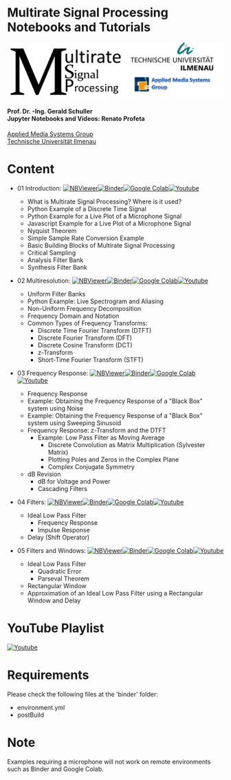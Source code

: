 # Multirate Signal Processing Notebooks and Tutorials
<p align="center">
    <img src="./images/msp_header.png">
</p>

#### Prof. Dr. -Ing. Gerald Schuller <br> Jupyter Notebooks and Videos: Renato Profeta
[Applied Media Systems Group](https://www.tu-ilmenau.de/en/applied-media-systems-group/) <br>
[Technische Universität Ilmenau](https://www.tu-ilmenau.de/)

# Content
- 01 Introduction: [![NBViewer](https://badgen.net/badge/Launch/on%20NBViewer/blue?icon=terminal)](https://nbviewer.jupyter.org/github/GuitarsAI/MRSP_Notebooks/blob/master/MSP_Intro.ipynb)[![Binder](https://mybinder.org/badge_logo.svg)](https://mybinder.org/v2/gh/GuitarsAI/MRSP_Notebooks/master?filepath=MSP_Intro.ipynb)[![Google Colab](https://badgen.net/badge/Launch/on%20Google%20Colab/black?icon=terminal)](https://colab.research.google.com/github/GuitarsAI/MRSP_Notebooks/blob/master/MSP_Intro.ipynb)[![Youtube](https://badgen.net/badge/Launch/on%20YouTube/red?icon=terminal)](https://youtu.be/rkQN6WVi8ak)

  - What is Multirate Signal Processing? Where is it used?
  - Python Example of a Discrete Time Signal
  - Python Example for a Live Plot of a Microphone Signal
  - Javascript Example for a Live Plot of a Microphone Signal
  - Nyquist Theorem
  - Simple Sample Rate Conversion Example
  - Basic Building Blocks of Multirate Signal Processing
  - Critical Sampling
  - Analysis Filter Bank
  - Synthesis Filter Bank
  
- 02 Multiresolution: [![NBViewer](https://badgen.net/badge/Launch/on%20NBViewer/blue?icon=terminal)](https://nbviewer.jupyter.org/github/GuitarsAI/MRSP_Notebooks/blob/master/MSP_Multiresolution.ipynb)[![Binder](https://mybinder.org/badge_logo.svg)](https://mybinder.org/v2/gh/GuitarsAI/MRSP_Notebooks/master?filepath=MSP_Multiresolution.ipynb)[![Google Colab](https://badgen.net/badge/Launch/on%20Google%20Colab/black?icon=terminal)](https://colab.research.google.com/github/GuitarsAI/MRSP_Notebooks/blob/master/MSP_Multiresolution.ipynb)[![Youtube](https://badgen.net/badge/Launch/on%20YouTube/red?icon=terminal)](https://youtu.be/O4m8fZHgl0c)

  - Uniform Filter Banks
  - Python Example: Live Spectrogram and Aliasing
  - Non-Uniform Frequency Decomposition
  - Frequency Domain and Notation
  - Common Types of Frequency Transforms:
    - Discrete Time Fourier Transform (DTFT)
    - Discrete Fourier Transform (DFT)
    - Discrete Cosine Transform (DCT)
    - z-Transform
    - Short-Time Fourier Transform (STFT)
    
- 03 Frequency Response: [![NBViewer](https://badgen.net/badge/Launch/on%20NBViewer/blue?icon=terminal)](https://nbviewer.jupyter.org/github/GuitarsAI/MRSP_Notebooks/blob/master/MSP_FrequencyResponse.ipynb)[![Binder](https://mybinder.org/badge_logo.svg)](https://mybinder.org/v2/gh/GuitarsAI/MRSP_Notebooks/master?filepath=MSP_FrequencyResponse.ipynb)[![Google Colab](https://badgen.net/badge/Launch/on%20Google%20Colab/black?icon=terminal)](https://colab.research.google.com/github/GuitarsAI/MRSP_Notebooks/blob/master/MSP_FrequencyResponse.ipynb)[![Youtube](https://badgen.net/badge/Launch/on%20YouTube/red?icon=terminal)](https://youtu.be/7XWrH9IV-EA)

    - Frequency Response
    - Example: Obtaining the Frequency Response of a "Black Box" system using Noise
    - Example: Obtaining the Frequency Response of a "Black Box" system using Sweeping Sinusoid
    - Frequency Response: z-Transform and the DTFT
        - Example: Low Pass Filter as Moving Average
            - Discrete Convolution as Matrix Multiplication (Sylvester Matrix)
            - Plotting Poles and Zeros in the Complex Plane
            - Complex Conjugate Symmetry
    - dB Revision
        - dB for Voltage and Power
        - Cascading Filters
        
 - 04 Filters: [![NBViewer](https://badgen.net/badge/Launch/on%20NBViewer/blue?icon=terminal)](https://nbviewer.jupyter.org/github/GuitarsAI/MRSP_Notebooks/blob/master/MSP_Filters.ipynb)[![Binder](https://mybinder.org/badge_logo.svg)](https://mybinder.org/v2/gh/GuitarsAI/MRSP_Notebooks/master?filepath=MSP_Filters.ipynb)[![Google Colab](https://badgen.net/badge/Launch/on%20Google%20Colab/black?icon=terminal)](https://colab.research.google.com/github/GuitarsAI/MRSP_Notebooks/blob/master/MSP_Filters.ipynb)[![Youtube](https://badgen.net/badge/Launch/on%20YouTube/red?icon=terminal)](https://youtu.be/BhyxN_INkNw)

    - Ideal Low Pass Filter
        - Frequency Response
        - Impulse Response
    - Delay (Shift Operator)
  
- 05 Filters and Windows: [![NBViewer](https://badgen.net/badge/Launch/on%20NBViewer/blue?icon=terminal)](https://nbviewer.jupyter.org/github/GuitarsAI/MRSP_Notebooks/blob/master/MRSP_FiltersAndWindows.ipynb)[![Binder](https://mybinder.org/badge_logo.svg)](https://mybinder.org/v2/gh/GuitarsAI/MRSP_Notebooks/master?filepath=MRSP_FiltersAndWindows.ipynb)[![Google Colab](https://badgen.net/badge/Launch/on%20Google%20Colab/black?icon=terminal)](https://colab.research.google.com/github/GuitarsAI/MRSP_Notebooks/blob/master/MRSP_FiltersAndWindows.ipynb)[![Youtube](https://badgen.net/badge/Launch/on%20YouTube/red?icon=terminal)](https://youtu.be/CmwHW7PBNf8)

    - Ideal Low Pass Filter
        - Quadratic Error
        - Parseval Theorem
    - Rectangular Window
    - Approximation of an Ideal Low Pass Filter using a Rectangular Window and Delay
  
 # YouTube Playlist
 [![Youtube](https://badgen.net/badge/Launch/on%20YouTube/red?icon=terminal)](https://www.youtube.com/playlist?list=PL6QnpHKwdPYiDOUHecdZc1WPTnJ-dd0cT)
 

# Requirements
Please check the following files at the 'binder' folder:
  - environment.yml
  - postBuild
  
 # Note
 Examples requiring a microphone will not work on remote environments such as Binder and Google Colab. 
